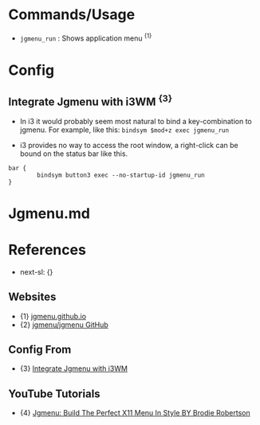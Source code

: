 # Commands/Usage

* `jgmenu_run` : Shows application menu <sup>{1}</sup>

# Config

## Integrate Jgmenu with i3WM <sup>{3}</sup>

* In i3 it would probably seem most natural to bind a key-combination to jgmenu. For example, like this: `bindsym $mod+z exec jgmenu_run`

* i3 provides no way to access the root window, a right-click can be bound on the status bar like this.
```
bar {
        bindsym button3 exec --no-startup-id jgmenu_run
}
```

# Jgmenu.md

# References

* next-sl: {}

## Websites

* {1} [jgmenu.github.io](https://jgmenu.github.io/)
* {2} [jgmenu/jgmenu GitHub](https://github.com/jgmenu/jgmenu)

## Config From

* {3} [Integrate Jgmenu with i3WM](https://jgmenu.github.io/integration.html#i3)

## YouTube Tutorials

* {4} [Jgmenu: Build The Perfect X11 Menu In Style BY Brodie Robertson](https://www.youtube.com/watch?v=O67CJ8WeGlg)
